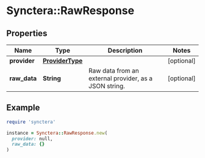 # Synctera::RawResponse

## Properties

| Name | Type | Description | Notes |
| ---- | ---- | ----------- | ----- |
| **provider** | [**ProviderType**](ProviderType.md) |  | [optional] |
| **raw_data** | **String** | Raw data from an external provider, as a JSON string. | [optional] |

## Example

```ruby
require 'synctera'

instance = Synctera::RawResponse.new(
  provider: null,
  raw_data: {}
)
```

